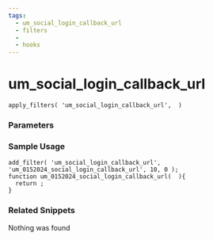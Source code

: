 ```yaml
---
tags: 
  - um_social_login_callback_url
  - filters
  - 
  - hooks
---
```

# um\_social\_login\_callback\_url

``` php:no-line-numbers
apply_filters( 'um_social_login_callback_url',  )
```
<div class='hook-sep'></div>

### Parameters

<div class='hook-sep'></div>



### Sample Usage

``` php:no-line-numbers
add_filter( 'um_social_login_callback_url', 'um_0152024_social_login_callback_url', 10, 0 );
function um_0152024_social_login_callback_url(  ){
  return ;
}
```
<div class='hook-sep'></div>



### Related Snippets

Nothing was found

